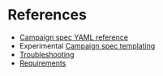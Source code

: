 # References

- [Campaign spec YAML reference](campaign_spec_yaml_reference.md)
- <span class="badge badge-experimental">Experimental</span> [Campaign spec templating](campaign_spec_templating.md)
- [Troubleshooting](troubleshooting.md)
- [Requirements](requirements.md)
